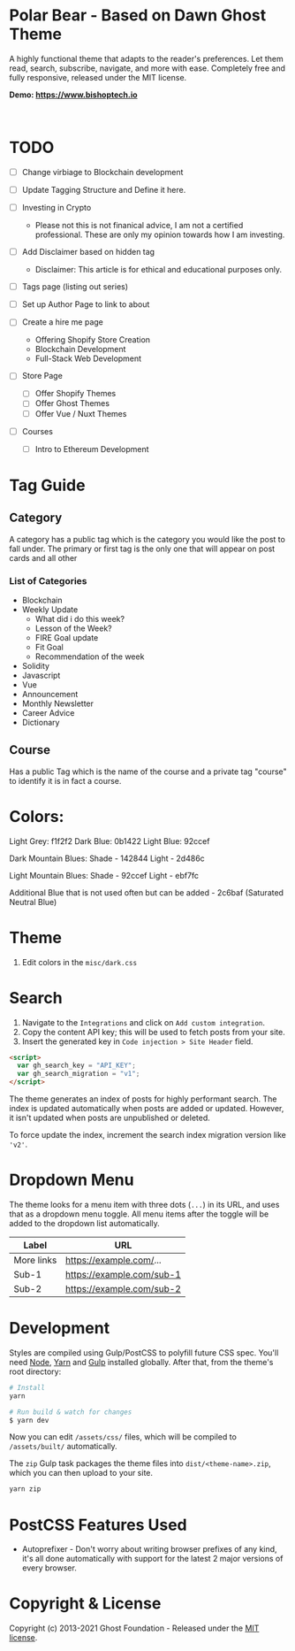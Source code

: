 # Polar Bear - Based on Dawn Ghost Theme

A highly functional theme that adapts to the reader's preferences. Let them read, search, subscribe, navigate, and more with ease. Completely free and fully responsive, released under the MIT license.

**Demo: <https://www.bishoptech.io>**

&nbsp;

# TODO

- [ ] Change virbiage to Blockchain development
- [ ] Update Tagging Structure and Define it here. 
- [ ] Investing in Crypto
   - Please not this is not finanical advice, I am not a certified professional. These are only my opinion towards how I am investing. 

- [ ] Add Disclaimer based on hidden tag
  - Disclaimer: This article is for ethical and educational purposes only.
- [ ] Tags page (listing out series)
- [ ] Set up Author Page to link to about
- [ ] Create a hire me page 
  - Offering Shopify Store Creation
  - Blockchain Development
  - Full-Stack Web Development 
- [ ] Store Page 
  - [ ] Offer Shopify Themes
  - [ ] Offer Ghost Themes
  - [ ] Offer Vue / Nuxt Themes
- [ ] Courses 
  - [ ] Intro to Ethereum Development


# Tag Guide

## Category 
A category has a public tag which is the category you would like the post to fall under. The primary or first tag is the only one that will appear on post cards and all other 

### List of Categories
- Blockchain
- Weekly Update
  + What did i do this week? 
  + Lesson of the Week?
  + FIRE Goal update
  + Fit Goal
  + Recommendation of the week
- Solidity
- Javascript
- Vue
- Announcement
- Monthly Newsletter
- Career Advice
- Dictionary


## Course 
Has a public Tag which is the name of the course and a private tag "course" to identify it is in fact a course. 





# Colors:

Light Grey: f1f2f2
Dark Blue: 0b1422
Light Blue: 92ccef

Dark Mountain Blues:
Shade - 142844
Light - 2d486c

Light Mountain Blues:
Shade - 92ccef
Light - ebf7fc

Additional Blue that is not used often but can be added - 2c6baf (Saturated Neutral Blue)

# Theme

1. Edit colors in the `misc/dark.css`

# Search

1. Navigate to the `Integrations` and click on `Add custom integration`.
2. Copy the content API key; this will be used to fetch posts from your site.
3. Insert the generated key in `Code injection > Site Header` field.

```html
<script>
  var gh_search_key = "API_KEY";
  var gh_search_migration = "v1";
</script>
```

The theme generates an index of posts for highly performant search. The index is updated automatically when posts are added or updated. However, it isn't updated when posts are unpublished or deleted.

To force update the index, increment the search index migration version like `'v2'`.

# Dropdown Menu

The theme looks for a menu item with three dots (`...`) in its URL, and uses that as a dropdown menu toggle. All menu items after the toggle will be added to the dropdown list automatically.

| Label      | URL                         |
| ---------- | --------------------------- |
| More links | <https://example.com/>...   |
| Sub-1      | <https://example.com/sub-1> |
| Sub-2      | <https://example.com/sub-2> |

# Development

Styles are compiled using Gulp/PostCSS to polyfill future CSS spec. You'll need [Node](https://nodejs.org/), [Yarn](https://yarnpkg.com/) and [Gulp](https://gulpjs.com) installed globally. After that, from the theme's root directory:

```bash
# Install
yarn

# Run build & watch for changes
$ yarn dev
```

Now you can edit `/assets/css/` files, which will be compiled to `/assets/built/` automatically.

The `zip` Gulp task packages the theme files into `dist/<theme-name>.zip`, which you can then upload to your site.

```bash
yarn zip
```

# PostCSS Features Used

- Autoprefixer - Don't worry about writing browser prefixes of any kind, it's all done automatically with support for the latest 2 major versions of every browser.

# Copyright & License

Copyright (c) 2013-2021 Ghost Foundation - Released under the [MIT license](LICENSE).
